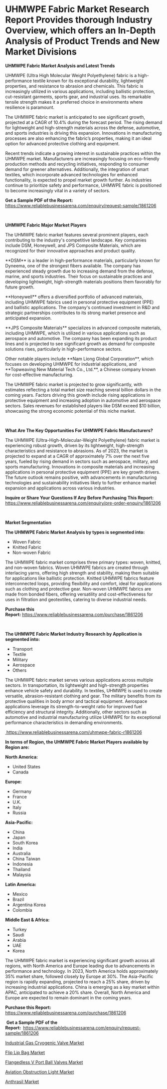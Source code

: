 <p><h1>UHMWPE Fabric Market Research Report Provides thorough Industry Overview, which offers an In-Depth Analysis of Product Trends and New Market Divisions</h1></p><p><strong>UHMWPE Fabric Market Analysis and Latest Trends</strong></p>
<p><p>UHMWPE (Ultra High Molecular Weight Polyethylene) fabric is a high-performance textile known for its exceptional durability, lightweight properties, and resistance to abrasion and chemicals. This fabric is increasingly utilized in various applications, including ballistic protection, cut-resistant garments, sports gear, and industrial uses. Its remarkable tensile strength makes it a preferred choice in environments where resilience is paramount.</p><p>The UHMWPE fabric market is anticipated to see significant growth, projected at a CAGR of 10.4% during the forecast period. The rising demand for lightweight and high-strength materials across the defense, automotive, and sports industries is driving this expansion. Innovations in manufacturing processes are also enhancing the fabric’s properties, making it an ideal option for advanced protective clothing and equipment.</p><p>Recent trends indicate a growing interest in sustainable practices within the UHMWPE market. Manufacturers are increasingly focusing on eco-friendly production methods and recycling initiatives, responding to consumer demand for greener alternatives. Additionally, the integration of smart textiles, which incorporate advanced technologies for enhanced functionality, is expected to propel market growth further. As industries continue to prioritize safety and performance, UHMWPE fabric is positioned to become increasingly vital in a variety of sectors.</p></p>
<p><strong>Get a Sample PDF of the Report:&nbsp;</strong> <a href="https://www.reliablebusinessarena.com/enquiry/request-sample/1861206?utm_campaign=2264&utm_medium=2&utm_source=Github&utm_content=ia&utm_term=31012025&utm_id=uhmwpe-fabric">https://www.reliablebusinessarena.com/enquiry/request-sample/1861206</a></p>
<p>&nbsp;</p>
<p><strong>UHMWPE Fabric Major Market Players</strong></p>
<p><p>The UHMWPE fabric market features several prominent players, each contributing to the industry's competitive landscape. Key companies include DSM, Honeywell, and JPS Composite Materials, which are recognized for their innovative approaches and product quality.</p><p>**DSM** is a leader in high-performance materials, particularly known for Dyneema, one of the strongest fibers available. The company has experienced steady growth due to increasing demand from the defense, marine, and sports industries. Their focus on sustainable practices and developing lightweight, high-strength materials positions them favorably for future growth.</p><p>**Honeywell** offers a diversified portfolio of advanced materials, including UHMWPE fabrics used in personal protective equipment (PPE) and ballistic applications. The company's continued investment in R&D and strategic partnerships contributes to its strong market presence and anticipated expansion.</p><p>**JPS Composite Materials** specializes in advanced composite materials, including UHMWPE, which is utilized in various applications such as aerospace and automotive. The company has been expanding its product lines and is projected to see significant growth as demand for composite solutions rises, particularly in high-performance sectors.</p><p>Other notable players include **Nam Liong Global Corporation**, which focuses on developing UHMWPE for industrial applications, and **Topweaving New Material Tech Co., Ltd.**, a Chinese company known for cost-effective manufacturing. </p><p>The UHMWPE fabric market is projected to grow significantly, with estimates reflecting a total market size reaching several billion dollars in the coming years. Factors driving this growth include rising applications in protective equipment and increasing adoption in automotive and aerospace sectors. Sales revenues for established players like DSM exceed $10 billion, showcasing the strong economic potential of this niche market.</p></p>
<p>&nbsp;</p>
<p><strong>What Are The Key Opportunities For UHMWPE Fabric Manufacturers?</strong></p>
<p><p>The UHMWPE (Ultra-High-Molecular-Weight Polyethylene) fabric market is experiencing robust growth, driven by its lightweight, high-strength characteristics and resistance to abrasions. As of 2023, the market is projected to expand at a CAGR of approximately 7% over the next five years, fueled by rising demand in sectors such as aerospace, military, and sports manufacturing. Innovations in composite materials and increasing applications in personal protective equipment (PPE) are key growth drivers. The future outlook remains positive, with advancements in manufacturing technologies and sustainability initiatives likely to further enhance market expansion and applications across various industries.</p></p>
<p><strong>Inquire or Share Your Questions If Any Before Purchasing This Report:</strong> <a href="https://www.reliablebusinessarena.com/enquiry/pre-order-enquiry/1861206?utm_campaign=2264&utm_medium=2&utm_source=Github&utm_content=ia&utm_term=31012025&utm_id=uhmwpe-fabric">https://www.reliablebusinessarena.com/enquiry/pre-order-enquiry/1861206</a></p>
<p>&nbsp;</p>
<p><strong>Market Segmentation</strong></p>
<p><strong>The UHMWPE Fabric Market Analysis by types is segmented into:</strong></p>
<p><ul><li>Woven Fabric</li><li>Knitted Fabric</li><li>Non-woven Fabric</li></ul></p>
<p><p>The UHMWPE fabric market comprises three primary types: woven, knitted, and non-woven fabrics. Woven UHMWPE fabrics are created through interlacing yarns, offering high strength and stability, making them suitable for applications like ballistic protection. Knitted UHMWPE fabrics feature interconnected loops, providing flexibility and comfort, ideal for applications such as clothing and protective gear. Non-woven UHMWPE fabrics are made from bonded fibers, offering versatility and cost-effectiveness for uses in filtration and geotextiles, catering to diverse industrial needs.</p></p>
<p><strong>Purchase this Report:&nbsp;</strong><a href="https://www.reliablebusinessarena.com/purchase/1861206?utm_campaign=2264&utm_medium=2&utm_source=Github&utm_content=ia&utm_term=31012025&utm_id=uhmwpe-fabric">https://www.reliablebusinessarena.com/purchase/1861206</a></p>
<p>&nbsp;</p>
<p><strong>The UHMWPE Fabric Market Industry Research by Application is segmented into:</strong></p>
<p><ul><li>Transport</li><li>Textile</li><li>Military</li><li>Aerospace</li><li>Others</li></ul></p>
<p><p>The UHMWPE fabric market serves various applications across multiple sectors. In transportation, its lightweight and high-strength properties enhance vehicle safety and durability. In textiles, UHMWPE is used to create versatile, abrasion-resistant clothing and gear. The military benefits from its protective qualities in body armor and tactical equipment. Aerospace applications leverage its strength-to-weight ratio for improved fuel efficiency and structural integrity. Additionally, other sectors such as automotive and industrial manufacturing utilize UHMWPE for its exceptional performance characteristics in demanding environments.</p></p>
<p><a href="https://www.reliablebusinessarena.com/uhmwpe-fabric-r1861206?utm_campaign=2264&utm_medium=2&utm_source=Github&utm_content=ia&utm_term=31012025&utm_id=uhmwpe-fabric">&nbsp;https://www.reliablebusinessarena.com/uhmwpe-fabric-r1861206</a></p>
<p><strong>In terms of Region, the UHMWPE Fabric Market Players available by Region are:</strong></p>
<p>
    <p> <strong> North America: </strong>
        <ul>
            <li>United States</li>
            <li>Canada</li>
        </ul>
        </p> 
    <p> <strong> Europe: </strong>
        <ul>
            <li>Germany</li>
            <li>France</li>
            <li>U.K.</li>
            <li>Italy</li>
            <li>Russia</li>
        </ul>
        </p> 
    <p> <strong> Asia-Pacific: </strong>
        <ul>
            <li>China</li>
            <li>Japan</li>
            <li>South Korea</li>
            <li>India</li>
            <li>Australia</li>
            <li>China Taiwan</li>
            <li>Indonesia</li>
            <li>Thailand</li>
            <li>Malaysia</li>
        </ul>
        </p> 
    <p> <strong> Latin America: </strong>
        <ul>
            <li>Mexico</li>
            <li>Brazil</li>
            <li>Argentina Korea</li>
            <li>Colombia</li>
        </ul>
        </p> 
    <p> <strong> Middle East & Africa: </strong>
        <ul>
            <li>Turkey</li>
            <li>Saudi</li>
            <li>Arabia</li>
            <li>UAE</li>
            <li>Korea</li>
        </ul>
    </p>
    </p>
<p><p>The UHMWPE fabric market is experiencing significant growth across all regions, with North America and Europe leading due to advancements in performance and technology. In 2023, North America holds approximately 35% market share, followed closely by Europe at 30%. The Asia-Pacific region is rapidly expanding, projected to reach a 25% share, driven by increasing industrial applications. China is emerging as a key market within APAC, anticipated to achieve a 20% share. Overall, North America and Europe are expected to remain dominant in the coming years.</p></p>
<p><strong>Purchase this Report: </strong><a href="https://www.reliablebusinessarena.com/purchase/1861206?utm_campaign=2264&utm_medium=2&utm_source=Github&utm_content=ia&utm_term=31012025&utm_id=uhmwpe-fabric">https://www.reliablebusinessarena.com/purchase/1861206</a></p>
<p>&nbsp;<strong>Get a Sample PDF of the Report:&nbsp;&nbsp;</strong><a href="https://www.reliablebusinessarena.com/enquiry/request-sample/1861206?utm_campaign=2264&utm_medium=2&utm_source=Github&utm_content=ia&utm_term=31012025&utm_id=uhmwpe-fabric">https://www.reliablebusinessarena.com/enquiry/request-sample/1861206</a></p>
<p><strong></strong></p>
<p><p><a href="https://www.linkedin.com/pulse/forecasting-future-in-depth-analysis-industrial-gas-cryogenic-valve-tlcac?utm_campaign=2264&utm_medium=2&utm_source=Github&utm_content=ia&utm_term=31012025&utm_id=uhmwpe-fabric">Industrial Gas Cryogenic Valve Market</a></p><p><a href="https://www.linkedin.com/pulse/flip-lip-bag-market-size-global-revenue-sales-volume-laqhe?utm_campaign=2264&utm_medium=2&utm_source=Github&utm_content=ia&utm_term=31012025&utm_id=uhmwpe-fabric">Flip Lip Bag Market</a></p><p><a href="https://www.linkedin.com/pulse/why-flangedless-v-port-ball-valves-market-rise-exploring-42-jt82e?utm_campaign=2264&utm_medium=2&utm_source=Github&utm_content=ia&utm_term=31012025&utm_id=uhmwpe-fabric">Flangedless V Port Ball Valves Market</a></p><p><a href="https://www.linkedin.com/pulse/aviation-obstruction-light-market-share-analysis-124-wd9kf?utm_campaign=2264&utm_medium=2&utm_source=Github&utm_content=ia&utm_term=31012025&utm_id=uhmwpe-fabric">Aviation Obstruction Light Market</a></p><p><a href="https://www.linkedin.com/pulse/unveiling-anthrasil-market-drivers-projected-52-cagr-2032-ldy9f?utm_campaign=2264&utm_medium=2&utm_source=Github&utm_content=ia&utm_term=31012025&utm_id=uhmwpe-fabric">Anthrasil Market</a></p></p>
